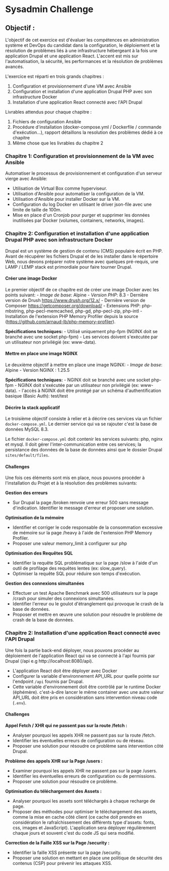 # Sysadmin Challenge

## Objectif :
L'objectif de cet exercice est d'évaluer les compétences en administration système et DevOps du candidat dans la configuration, le déploiement et la résolution de problèmes liés à une infrastructure hébergeant à la fois une application Drupal et une application React. L'accent est mis sur l'automatisation, la sécurité, les performances et la résolution de problèmes avancés.

L'exercice est réparti en trois grands chapitres :

 1. Configuration et provisionnement d'une VM avec Ansible
 2. Configuration et installation d'une application Drupal PHP avec son infrastructure Docker
 3. Installation d'une application React connecté avec l'API Drupal
  
Livrables attendus pour chaque chapitre :
 1. Fichiers de configuration Ansible
 2. Procédure d'installation (docker-compose.yml / Dockerfile / commande d'exécution...), rapport détaillons la resolution des problèmes dédié à ce chapitre
 3. Même chose que les livrables du chapitre 2
### Chapitre 1:  Configuration et provisionnement de la VM avec Ansible
Automatiser le processus de provisionnement et configuration d'un serveur vierge avec Ansible:

- Utilisation de Virtual Box comme hyperviseur.
- Utilisation d'Ansible pour automatiser la configuration de la VM.
- Utilisation d'Ansible pour installer Docker sur la VM.
- Configuration du log Docker en utilisant le driver json-file avec une limite de taille de 100m.
- Mise en place d'un Cronjob pour purger et supprimer les données inutilisées par Docker (volumes, containers, networks, images).

### Chapitre 2: Configuration et installation d'une application Drupal PHP avec son infrastructure Docker
Drupal est un système de gestion de contenu (CMS) populaire écrit en PHP. Avant de récupérer les fichiers Drupal et de les installer dans le répertoire Web, nous devons préparer notre système avec quelques pré-requis, une LAMP / LEMP stack est primordiale pour faire tourner Drupal.

#### Créer une image Docker
Le premier objectif de ce chapitre est de créer une image Docker avec les points suivant:
	- *Image de base*: Alpine
	- *Version PHP*: 8.3
	- Dernière version de Drush https://www.drush.org/12.x/
	- Dernière version de Composer https://getcomposer.org/download/
	- Extensions PHP: php-mbstring, php-pecl-memcached, php-gd, php-pecl-zip, php-intl
	- Installation de l'extension PHP Memory Profiler depuis la source (https://github.com/arnaud-lb/php-memory-profiler).

**Spécifications techniques:**
	- Utilisé uniquement php-fpm (NGINX doit se branché avec une socket php-fpm)
	- Les services doivent s'exécutée par un utilisateur non privilégié (ex: www-data).
#### Mettre en place une image NGINX
Le deuxième objectif à mettre en place une image NGINX:
	- *Image de base*: Alpine
	 - Version NGINX : 1.25.5

**Spécifications techniques:**
	- NGINX doit se branché avec une socket php-fpm
	- NGINX doit s'exécutée par un utilisateur non privilégié (ex: www-data).
	- l'accès à NGINX doit être protégé par un schéma d'authentification basique (Basic Auth): test/test

#### Décrire la stack applicatif
Le troisième objectif consiste à relier et à décrire ces services via un fichier `docker-compose.yml`. Le dernier service qui va se rajouter c'est la base de données MySQL 8.3.

Le fichier `docker-compose.yml` doit contenir les services suivants: php, nginx et mysql. Il doit gérer l'inter-communication entre ces services; la persistance des données de la base de données ainsi que le dossier Drupal `sites/default/files`.

#### Challenges
Une fois ces éléments sont mis en place, nous pouvons procéder à l'installation du Projet et à la résolution des problèmes suivants:

**Gestion des erreurs**
- Sur Drupal la page /broken renvoie une erreur 500 sans message d'indication. Identifier le message d'erreur et proposer une solution.

**Optimisation de la mémoire**
- Identifier et corriger le code responsable de la consommation excessive de mémoire sur la page /heavy à l'aide de l'extension PHP Memory Profiler.
- Proposer une valeur memory_limit à configurer sur php

**Optimisation des Requêtes SQL**
 - Identifier la requête SQL problématique sur la page /slow à l'aide d'un outil de profilage des requêtes lentes (ex: slow_query).
 - Optimiser la requête SQL pour réduire son temps d'exécution.

**Gestion des connexions simultanées**
- Effectuer un test Apache Benchmark avec 500 utilisateurs sur la page /crash pour simuler des connexions simultanées.
- Identifier l'erreur ou le goulot d'étranglement qui provoque le crash de la base de données.
- Proposer et mettre en œuvre une solution pour résoudre le problème de crash de la base de données.
### Chapitre 2: Installation d'une application React connecté avec l'API Drupal

 Une fois la partie back-end déployer, nous pouvons procéder au déploiement de l'application React qui va se connecté à l'api fournis par Drupal (/api e.g http://localhost:8080/api).

- L'application React doit être déployer avec Docker
- Configurer la variable d'environnement API_URL pour quelle pointe sur l'endpoint `/api` fournis par Drupal.
- Cette variable d'environnement doit être contrôlé par le runtime Docker (éphémère). c'est-à-dire lancer le même container avec une autre valeur API_URL doit être pris en considération sans intervention niveau code (`.env`).
#### Challenges
**Appel Fetch / XHR qui ne passent pas sur la route /fetch :**

- Analyser pourquoi les appels XHR ne passent pas sur la route /fetch.
- Identifier les éventuelles erreurs de configuration ou de réseau.
- Proposer une solution pour résoudre ce problème sans intervention côté Drupal.

**Problème des appels XHR sur la Page /users :**
- Examiner pourquoi les appels XHR ne passent pas sur la page /users.
- Identifier les éventuelles erreurs de configuration ou de permissions.
- Proposer une solution pour résoudre ce problème.

 **Optimisation du téléchargement des Assets :**
- Analyser pourquoi les assets sont téléchargés à chaque recharge de page.
- Proposer des méthodes pour optimiser le téléchargement des assets, comme la mise en cache côté client (ce cache doit prendre en considération le rafraîchissement des différents type d'assets: fonts, css, images et JavaScript). L'application sera déployer régulièrement chaque jours et souvent c'est du code JS qui sera modifié. 

**Correction de la Faille XSS sur la Page /security :**
- Identifier la faille XSS présente sur la page /security.
- Proposer une solution en mettant en place une politique de sécurité des contenus (CSP) pour prévenir les attaques XSS.

